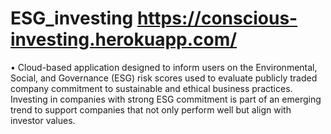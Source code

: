 # ESG_investing https://conscious-investing.herokuapp.com/
•	Cloud-based application designed to inform users on the Environmental, Social, and Governance (ESG) risk scores used to evaluate publicly traded company commitment to sustainable and ethical business practices. Investing in companies with strong ESG commitment is part of an emerging trend to support companies that not only perform well but align with investor values.
